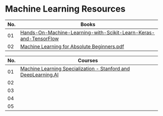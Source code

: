 # Machine Learning Resources


| No. | Books    |
| -------- | -------- | 
| 01 | [Hands-On-Machine-Learning-with-Scikit-Learn-Keras-and-TensorFlow](https://github.com/Nyur-AI/Coding-Resources/blob/main/Machine%20Learning/Books/Hands-On-Machine-Learning-with-Scikit-Learn-Keras-and-TensorFlow.pdf) |
| 02 | [Machine Learning for Absolute Beginners.pdf](https://github.com/Nyur-AI/Coding-Resources/blob/main/Machine%20Learning/Books/Machine%20Learning%20for%20Absolute%20Beginners.pdf) |

| No. | Courses   |
| -------- | -------- | 
| 01 | [Machine Learning Specialization - Stanford and DeepLearning.AI](https://www.coursera.org/specializations/machine-learning-introduction?) |
| 02 | []() |
| 03 | []() |
| 04 | []() |
| 05 | []() |